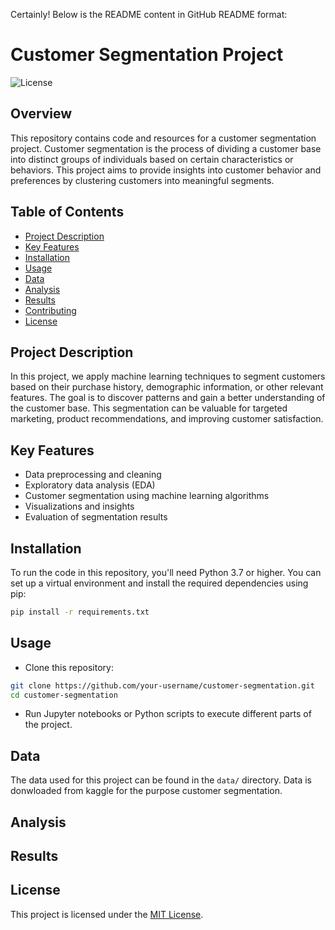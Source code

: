 Certainly! Below is the README content in GitHub README format:


# Customer Segmentation Project

![License](https://img.shields.io/badge/License-MIT-blue.svg)

## Overview

This repository contains code and resources for a customer segmentation project. Customer segmentation is the process of dividing a customer base into distinct groups of individuals based on certain characteristics or behaviors. This project aims to provide insights into customer behavior and preferences by clustering customers into meaningful segments.

## Table of Contents

- [Project Description](#project-description)
- [Key Features](#key-features)
- [Installation](#installation)
- [Usage](#usage)
- [Data](#data)
- [Analysis](#analysis)
- [Results](#results)
- [Contributing](#contributing)
- [License](#license)

## Project Description

In this project, we apply machine learning techniques to segment customers based on their purchase history, demographic information, or other relevant features. The goal is to discover patterns and gain a better understanding of the customer base. This segmentation can be valuable for targeted marketing, product recommendations, and improving customer satisfaction.

## Key Features

- Data preprocessing and cleaning
- Exploratory data analysis (EDA)
- Customer segmentation using machine learning algorithms
- Visualizations and insights
- Evaluation of segmentation results

## Installation

To run the code in this repository, you'll need Python 3.7 or higher. You can set up a virtual environment and install the required dependencies using pip:

```bash
pip install -r requirements.txt
```

## Usage

- Clone this repository:

```bash
git clone https://github.com/your-username/customer-segmentation.git
cd customer-segmentation
```

- Run Jupyter notebooks or Python scripts to execute different parts of the project.

## Data

The data used for this project can be found in the `data/` directory. Data is donwloaded from kaggle for the purpose customer segmentation. 

## Analysis



## Results




## License

This project is licensed under the [MIT License](LICENSE).
